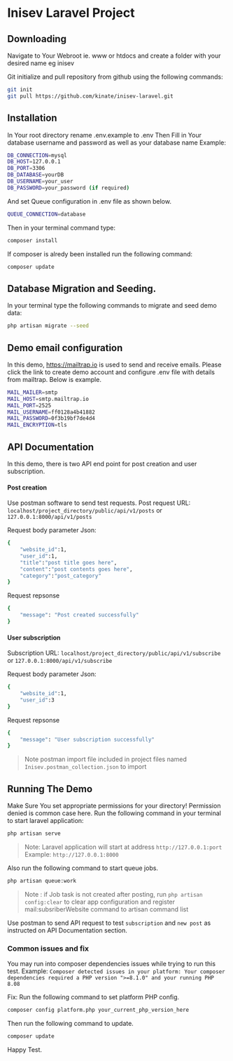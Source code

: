 # Inisev Laravel Project

## Downloading
Navigate to Your Webroot ie. www or htdocs and create a folder with your desired name eg inisev

Git initialize and pull repository from github using the following commands:
```sh
git init
git pull https://github.com/kinate/inisev-laravel.git
```

## Installation
In Your root directory rename .env.example to .env
Then Fill in Your database username and password as well as your database name
Example:
```sh
DB_CONNECTION=mysql
DB_HOST=127.0.0.1
DB_PORT=3306
DB_DATABASE=yourDB
DB_USERNAME=your_user
DB_PASSWORD=your_password (if required)
```

And set Queue configuration in .env file as shown below.
```sh
QUEUE_CONNECTION=database
```

Then in your terminal command type:
```sh
composer install
```
If composer is alredy been installed run the following command:
```sh
composer update
```

## Database Migration and Seeding.

In your terminal type the following commands to  migrate and seed demo data:
```sh
php artisan migrate --seed
```

## Demo email configuration
In this demo, https://mailtrap.io is used to send and receive emails. Please click the link to create demo account and configure .env file with details from mailtrap. Below is example.
```sh
MAIL_MAILER=smtp
MAIL_HOST=smtp.mailtrap.io
MAIL_PORT=2525
MAIL_USERNAME=ff0128a4b41882
MAIL_PASSWORD=0f3b19bf7de4d4
MAIL_ENCRYPTION=tls
```

## API Documentation
In this demo, there is two API end point for post creation and user subscription.
#### Post creation
Use postman software to send test requests.
Post request URL: 
`localhost/project_directory/public/api/v1/posts`
or 
`127.0.0.1:8000/api/v1/posts`

Request body parameter Json:
```sh
{
	"website_id":1,
	"user_id":1,
	"title":"post title goes here",
	"content":"post contents goes here",
	"category":"post_category"
}
```

Request repsonse
```sh
{
    "message": "Post created successfully"
}
```


#### User subscription
Subscription URL:
`localhost/project_directory/public/api/v1/subscribe`
or
`127.0.0.1:8000/api/v1/subscribe`

Request body parameter Json:
```sh
{
	"website_id":1,
	"user_id":3
}
```

Request repsonse
```sh
{
    "message": "User subscription successfully"
}
```

>Note postman import file included in project files named `Inisev.postman_collection.json` to import

## Running The Demo
Make Sure You set appropriate permissions for your directory! Permission denied is common case here.
Run the following command in your terminal to start laravel application:
```sh
php artisan serve
```
>Note: Laravel application will start at address `http://127.0.0.1:port`
>Example: `http://127.0.0.1:8000`

Also run the following command to start queue jobs.
```sh
php artisan queue:work
```

>Note : if Job task is not created after posting, run `php artisan config:clear` to clear app configuration and register mail:subsriberWebsite command to artisan command list

Use postman to send API request to  test `subscription` and `new post` as instructed on API Documentation section.

### Common issues and fix
You may run into composer dependencies issues while trying to run this test.
Example:
`Composer detected issues in your platform: Your composer dependencies required a PHP version ">=8.1.0" and your running PHP 8.08`

Fix:
Run the following command to set platform PHP config.
```sh
composer config platform.php your_current_php_version_here
```

Then run the following command to update.
```sh
composer update
```

Happy Test.




 